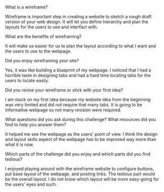 What is a wireframe?

Wireframe is important step in creating a website to sketch a rough draft version of your web design.  It will let you define hierarchy and plan the layouts for the users to see and interfact with.

What are the benefits of wireframing?

It will make us easier for us to plan the layout according to what I want and the users to use to the webpage.

Did you enjoy wireframing your site?

Yes, it was like building a blueprint of my webpage.  I noticed that I had a horrible taste in designing tabs and had a hard time locating tabs for the users to locate easily.

Did you revise your wireframe or stick with your first idea?

I am stuck on my first idea because my website idea from the beginning was very limited and did not require that many tabs.  It is going to be informative webpage so not many revision were required.

What questions did you ask during this challenge? What resources did you find to help you answer them?

It helped me see the webpage as the users' point of view.  I think the design and layout skills aspect of the webpage has to be improved way more than what it is now.

Which parts of the challenge did you enjoy and which parts did you find tedious?

I enjoyed playing around with the wireframe website to configure buttons, put base layout of the webpage, and posting links.  The tedious part would be the overall layout. I do not know which layout will be more easy-going for the users' eyes and such.